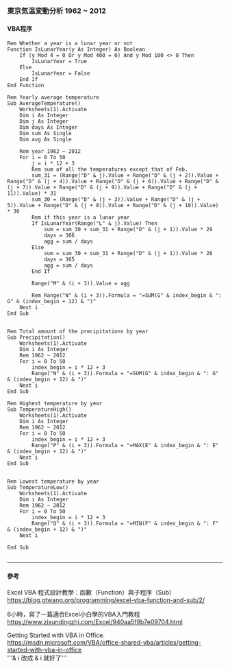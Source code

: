 ### 東京気温変動分析 1962 ~ 2012

#### VBA程序

```
Rem Whether a year is a lunar year or not
Function IsLunarYear(y As Integer) As Boolean
    If (y Mod 4 = 0 Or y Mod 400 = 0) And y Mod 100 <> 0 Then
        IsLunarYear = True
    Else
        IsLunarYear = False
    End If
End Function

Rem Yearly average temperature
Sub AverageTemperature()
    Worksheets(1).Activate
    Dim i As Integer
    Dim j As Integer
    Dim days As Integer
    Dim sum As Single
    Dim avg As Single

    Rem year 1962 ~ 2012
    For i = 0 To 50
        j = i * 12 + 3
        Rem sum of all the temperatures except that of Feb.
        sum_31 = (Range("D" & j).Value + Range("D" & (j + 2)).Value + Range("D" & (j + 4)).Value + Range("D" & (j + 6)).Value + Range("D" & (j + 7)).Value + Range("D" & (j + 9)).Value + Range("D" & (j + 11)).Value) * 31
        sum_30 = (Range("D" & (j + 3)).Value + Range("D" & (j + 5)).Value + Range("D" & (j + 8)).Value + Range("D" & (j + 10)).Value) * 30
        Rem if this year is a lunar year
        If IsLunarYear(Range("L" & j).Value) Then
            sum = sum_30 + sum_31 + Range("D" & (j + 1)).Value * 29
            days = 366
            agg = sum / days
        Else
            sum = sum_30 + sum_31 + Range("D" & (j + 1)).Value * 28
            days = 365
            agg = sum / days
        End If

        Range("M" & (i + 3)).Value = agg
        
        Rem Range("N" & (i + 3)).Formula = "=SUM(G" & index_begin & ": G" & (index_begin + 12) & ")"
    Next i
End Sub


Rem Total amount of the precipitations by year
Sub Precipitation()
    Worksheets(1).Activate
    Dim i As Integer
    Rem 1962 ~ 2012
    For i = 0 To 50
        index_begin = i * 12 + 3
        Range("N" & (i + 3)).Formula = "=SUM(G" & index_begin & ": G" & (index_begin + 12) & ")"
    Next i
End Sub

Rem Highest temperature by year
Sub TemperatureHigh()
    Worksheets(1).Activate
    Dim i As Integer
    Rem 1962 ~ 2012
    For i = 0 To 50
        index_begin = i * 12 + 3
        Range("P" & (i + 3)).Formula = "=MAX(E" & index_begin & ": E" & (index_begin + 12) & ")"
    Next i
End Sub


Rem Lowest temperature by year
Sub TemperatureLow()
    Worksheets(1).Activate
    Dim i As Integer
    Rem 1962 ~ 2012
    For i = 0 To 50
        index_begin = i * 12 + 3
        Range("Q" & (i + 3)).Formula = "=MIN(F" & index_begin & ": F" & (index_begin + 12) & ")"
    Next i
    
End Sub


```

---

#### 參考

Excel VBA 程式設計教學：函數（Function）與子程序（Sub）  
https://blog.gtwang.org/programming/excel-vba-function-and-sub/2/

6小時，寫了一篇適合Excel小白學的VBA入門教程    
https://www.zixundingzhi.com/Excel/940aa5f9b7e09704.html

Getting Started with VBA in Office.  
https://msdn.microsoft.com/VBA/office-shared-vba/articles/getting-started-with-vba-in-office   
'''&amp; i 改成 & i 就好了'''
